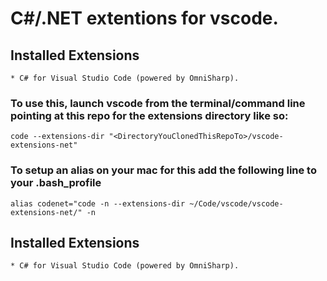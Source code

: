# C#/.NET extentions for vscode. 

## Installed Extensions
	
	* C# for Visual Studio Code (powered by OmniSharp).

### To use this, launch vscode from the terminal/command line pointing at this repo for the extensions directory like so:

	code --extensions-dir "<DirectoryYouClonedThisRepoTo>/vscode-extensions-net"
	
### To setup an alias on your mac for this add the following line to your .bash_profile
	
	alias codenet="code -n --extensions-dir ~/Code/vscode/vscode-extensions-net/" -n
	
## Installed Extensions
	
	* C# for Visual Studio Code (powered by OmniSharp).
